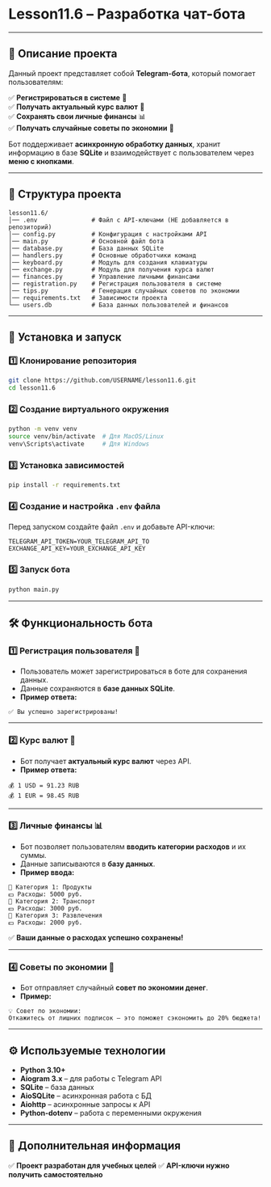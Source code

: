 # **Lesson11.6 – Разработка чат-бота**

---

## 📌 **Описание проекта**  
Данный проект представляет собой **Telegram-бота**, который помогает пользователям:  

✅ **Регистрироваться в системе** 📝  
✅ **Получать актуальный курс валют** 💱  
✅ **Сохранять свои личные финансы** 📊  
✅ **Получать случайные советы по экономии** 🏦  

Бот поддерживает **асинхронную обработку данных**, хранит информацию в базе **SQLite** и взаимодействует с пользователем через **меню с кнопками**.

---

## 📂 **Структура проекта**  
```
lesson11.6/
│── .env               # Файл с API-ключами (НЕ добавляется в репозиторий)
│── config.py          # Конфигурация с настройками API
│── main.py            # Основной файл бота
│── database.py        # База данных SQLite
│── handlers.py        # Основные обработчики команд
│── keyboard.py        # Модуль для создания клавиатуры
│── exchange.py        # Модуль для получения курса валют
│── finances.py        # Управление личными финансами
│── registration.py    # Регистрация пользователя в системе
│── tips.py            # Генерация случайных советов по экономии
│── requirements.txt   # Зависимости проекта
└── users.db           # База данных пользователей и финансов
```

---

## 🚀 **Установка и запуск**  
### **1️⃣ Клонирование репозитория**  
```bash
git clone https://github.com/USERNAME/lesson11.6.git
cd lesson11.6
```

### **2️⃣ Создание виртуального окружения**  
```bash
python -m venv venv
source venv/bin/activate  # Для MacOS/Linux
venv\Scripts\activate     # Для Windows
```

### **3️⃣ Установка зависимостей**  
```bash
pip install -r requirements.txt
```

### **4️⃣ Создание и настройка `.env` файла**  
Перед запуском создайте файл `.env` и добавьте API-ключи:  
```env
TELEGRAM_API_TOKEN=YOUR_TELEGRAM_API_TO
EXCHANGE_API_KEY=YOUR_EXCHANGE_API_KEY
```

### **5️⃣ Запуск бота**  
```bash
python main.py
```

---

## 🛠 **Функциональность бота**  

### **1️⃣ Регистрация пользователя** 📝  
- Пользователь может зарегистрироваться в боте для сохранения данных.  
- Данные сохраняются в **базе данных SQLite**.  
- **Пример ответа:**  
```
✅ Вы успешно зарегистрированы!
```

---

### **2️⃣ Курс валют** 💱  
- Бот получает **актуальный курс валют** через API.  
- **Пример ответа:**  
```
💰 1 USD = 91.23 RUB
💰 1 EUR = 98.45 RUB
```

---

### **3️⃣ Личные финансы** 📊  
- Бот позволяет пользователям **вводить категории расходов** и их суммы.  
- Данные записываются в **базу данных**.  
- **Пример ввода:**  
```
📌 Категория 1: Продукты
💵 Расходы: 5000 руб.
📌 Категория 2: Транспорт
💵 Расходы: 3000 руб.
📌 Категория 3: Развлечения
💵 Расходы: 2000 руб.
```
✅ **Ваши данные о расходах успешно сохранены!**

---

### **4️⃣ Советы по экономии** 🏦  
- Бот отправляет случайный **совет по экономии денег**.  
- **Пример:**  
```
💡 Совет по экономии:
Откажитесь от лишних подписок – это поможет сэкономить до 20% бюджета!
```

---

## ⚙ **Используемые технологии**  
- **Python 3.10+**  
- **Aiogram 3.x** – для работы с Telegram API  
- **SQLite** – база данных  
- **AioSQLite** – асинхронная работа с БД  
- **Aiohttp** – асинхронные запросы к API  
- **Python-dotenv** – работа с переменными окружения  

---

## 📜 **Дополнительная информация**  
✅ **Проект разработан для учебных целей** 
✅ **API-ключи нужно получить самостоятельно**  
